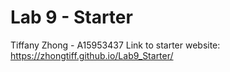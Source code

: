# Lab 9 - Starter
Tiffany Zhong - A15953437
Link to starter website: https://zhongtiff.github.io/Lab9_Starter/
